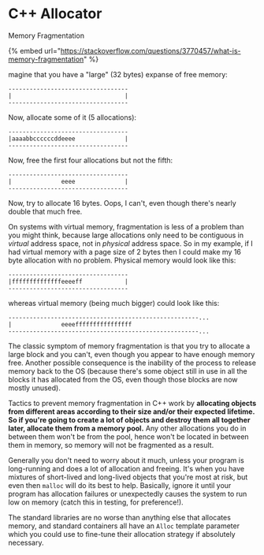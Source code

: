 # C++ Allocator

Memory Fragmentation 

{% embed url="https://stackoverflow.com/questions/3770457/what-is-memory-fragmentation" %}

magine that you have a "large" \(32 bytes\) expanse of free memory:

```text
----------------------------------
|                                |
----------------------------------
```

Now, allocate some of it \(5 allocations\):

```text
----------------------------------
|aaaabbccccccddeeee              |
----------------------------------
```

Now, free the first four allocations but not the fifth:

```text
----------------------------------
|              eeee              |
----------------------------------
```

Now, try to allocate 16 bytes. Oops, I can't, even though there's nearly double that much free.

On systems with virtual memory, fragmentation is less of a problem than you might think, because large allocations only need to be contiguous in _virtual_ address space, not in _physical_ address space. So in my example, if I had virtual memory with a page size of 2 bytes then I could make my 16 byte allocation with no problem. Physical memory would look like this:

```text
----------------------------------
|ffffffffffffffeeeeff            |
----------------------------------
```

whereas virtual memory \(being much bigger\) could look like this:

```text
------------------------------------------------------...
|              eeeeffffffffffffffff                   
------------------------------------------------------...
```

The classic symptom of memory fragmentation is that you try to allocate a large block and you can't, even though you appear to have enough memory free. Another possible consequence is the inability of the process to release memory back to the OS \(because there's some object still in use in all the blocks it has allocated from the OS, even though those blocks are now mostly unused\).

Tactics to prevent memory fragmentation in C++ work by **allocating objects from different areas according to their size and/or their expected lifetime. So if you're going to create a lot of objects and destroy them all together later, allocate them from a memory pool.** Any other allocations you do in between them won't be from the pool, hence won't be located in between them in memory, so memory will not be fragmented as a result.

Generally you don't need to worry about it much, unless your program is long-running and does a lot of allocation and freeing. It's when you have mixtures of short-lived and long-lived objects that you're most at risk, but even then `malloc` will do its best to help. Basically, ignore it until your program has allocation failures or unexpectedly causes the system to run low on memory \(catch this in testing, for preference!\).

The standard libraries are no worse than anything else that allocates memory, and standard containers all have an `Alloc` template parameter which you could use to fine-tune their allocation strategy if absolutely necessary.

